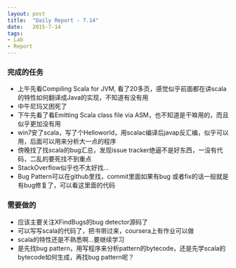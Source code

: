 ```yaml
---
layout: post
title:  "Daily Report - 7.14"
date:   2015-7-14
tags:
- Lab
- Report
---
```


### 完成的任务
* 上午先看Compiling Scala for JVM, 看了20多页，感觉似乎前面都在讲scala的特性如何翻译成Java的实现，不知道有没有用
* 中午尼玛又困死了
* 下午先看了看Emitting Scala class file via ASM，也不知道是干嘛用的，而且似乎更加没有用
* win7安了scala，写了个Helloworld，用scalac编译后javap反汇编，似乎可以用，后面可以用来分析大一点的程序
* 傍晚找了找scala的bug汇总，发现issue tracker绝逼不是好东西，一没有代码，二乱的要死找不到重点
* StackOverflow似乎也不太好找...
* Bug Pattern可以在github里找，commit里面如果有bug 或者fix的话一般就是有bug修复了，可以看这里面的代码
	
### 需要做的
* 应该主要关注XFindBugs的bug detector源码了
* 可以写写scala的代码了，把书带过来，coursera上有作业可以做
* scala的特性还是不熟悉啊...要继续学习
* 是先找bug pattern，用写程序来分析pattern的bytecode，还是先学scala的bytecode如何生成，再找bug pattern呢？

